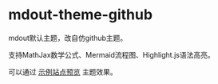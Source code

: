 # mdout-theme-github

mdout默认主题，改自仿github主题。

支持MathJax数学公式、Mermaid流程图、Highlight.js语法高亮。

可以通过 [示例站点预览](https://preview-mdout-theme-github.vercel.app/) 主题效果。